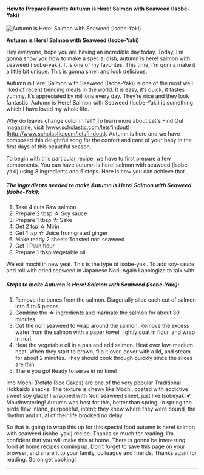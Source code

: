             

#### How to Prepare Favorite Autumn is Here! Salmon with Seaweed (Isobe-Yaki)

![Autumn is Here! Salmon with Seaweed (Isobe-Yaki)](https://img-global.cpcdn.com/recipes/4844927157534720/751x532cq70/autumn-is-here-salmon-with-seaweed-isobe-yaki-recipe-main-photo.jpg)

**Autumn is Here! Salmon with Seaweed (Isobe-Yaki)**

Hey everyone, hope you are having an incredible day today. Today, I’m gonna show you how to make a special dish, autumn is here! salmon with seaweed (isobe-yaki). It is one of my favorites. This time, I’m gonna make it a little bit unique. This is gonna smell and look delicious.

Autumn is Here! Salmon with Seaweed (Isobe-Yaki) is one of the most well liked of recent trending meals in the world. It is easy, it’s quick, it tastes yummy. It’s appreciated by millions every day. They’re nice and they look fantastic. Autumn is Here! Salmon with Seaweed (Isobe-Yaki) is something which I have loved my whole life.

Why do leaves change color in fall? To learn more about Let's Find Out magazine, visit [www.scholastic.com/letsfindout](http://www.scholastic.com/letsfindout). Autumn is here and we have composed this delightful song for the confort and care of your baby in the first days of this beautiful season.

To begin with this particular recipe, we have to first prepare a few components. You can have autumn is here! salmon with seaweed (isobe-yaki) using 8 ingredients and 5 steps. Here is how you can achieve that.

##### The ingredients needed to make Autumn is Here! Salmon with Seaweed (Isobe-Yaki):

1.  Take 4 cuts Raw salmon
2.  Prepare 2 tbsp ☆ Soy sauce
3.  Prepare 1 tbsp ☆ Sake
4.  Get 2 tsp ☆ Mirin
5.  Get 1 tsp ☆ Juice from grated ginger
6.  Make ready 2 sheets Toasted nori seaweed
7.  Get 1 Plain flour
8.  Prepare 1 tbsp Vegetable oil

We eat mochi in new yeat. This is the type of isobe-yaki. To add soy-sauce and roll with dried seaweed in Japanese Nori. Again I apologize to talk with.

##### Steps to make Autumn is Here! Salmon with Seaweed (Isobe-Yaki):

1.  Remove the bones from the salmon. Diagonally slice each cut of salmon into 5 to 6 pieces.
2.  Combine the ☆ ingredients and marinate the salmon for about 30 minutes.
3.  Cut the nori seaweed to wrap around the salmon. Remove the excess water from the salmon with a paper towel, lightly coat in flour, and wrap in nori.
4.  Heat the vegetable oil in a pan and add salmon. Heat over low-medium heat. When they start to brown, flip it over, cover with a lid, and steam for about 2 minutes. They should cook through quickly since the slices are thin.
5.  There you go! Ready to serve in no time!

Imo Mochi (Potato Rice Cakes) are one of the very popular Traditional Hokkaido snacks. The texture is chewy like Mochi, coated with addictive sweet soy glaze! I wrapped with Nori seaweed sheet, just like Isobeyaki 💕 Mouthwatering! Autumn was best for this, better than spring. In spring the birds flew inland, purposeful, intent; they knew where they were bound, the rhythm and ritual of their life brooked no delay.

So that is going to wrap this up for this special food autumn is here! salmon with seaweed (isobe-yaki) recipe. Thanks so much for reading. I’m confident that you will make this at home. There is gonna be interesting food at home recipes coming up. Don’t forget to save this page on your browser, and share it to your family, colleague and friends. Thanks again for reading. Go on get cooking!

* * *